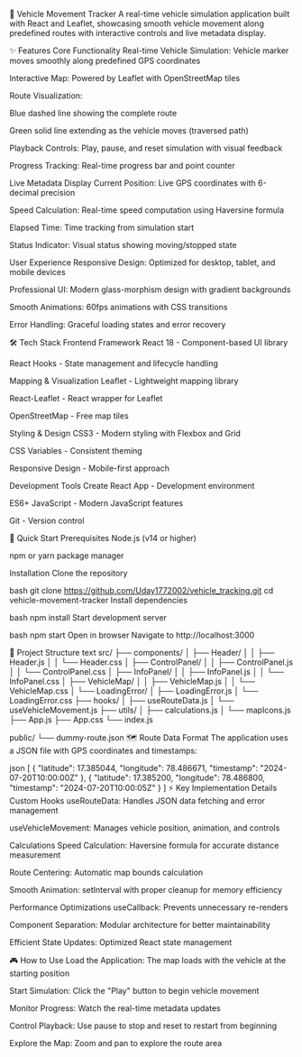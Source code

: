 🚗 Vehicle Movement Tracker
A real-time vehicle simulation application built with React and Leaflet, showcasing smooth vehicle movement along predefined routes with interactive controls and live metadata display.


✨ Features
Core Functionality
Real-time Vehicle Simulation: Vehicle marker moves smoothly along predefined GPS coordinates

Interactive Map: Powered by Leaflet with OpenStreetMap tiles

Route Visualization:

Blue dashed line showing the complete route

Green solid line extending as the vehicle moves (traversed path)

Playback Controls: Play, pause, and reset simulation with visual feedback

Progress Tracking: Real-time progress bar and point counter

Live Metadata Display
Current Position: Live GPS coordinates with 6-decimal precision

Speed Calculation: Real-time speed computation using Haversine formula

Elapsed Time: Time tracking from simulation start

Status Indicator: Visual status showing moving/stopped state

User Experience
Responsive Design: Optimized for desktop, tablet, and mobile devices

Professional UI: Modern glass-morphism design with gradient backgrounds

Smooth Animations: 60fps animations with CSS transitions

Error Handling: Graceful loading states and error recovery

🛠️ Tech Stack
Frontend Framework
React 18 - Component-based UI library

React Hooks - State management and lifecycle handling

Mapping & Visualization
Leaflet - Lightweight mapping library

React-Leaflet - React wrapper for Leaflet

OpenStreetMap - Free map tiles

Styling & Design
CSS3 - Modern styling with Flexbox and Grid

CSS Variables - Consistent theming

Responsive Design - Mobile-first approach

Development Tools
Create React App - Development environment

ES6+ JavaScript - Modern JavaScript features

Git - Version control

🚀 Quick Start
Prerequisites
Node.js (v14 or higher)

npm or yarn package manager

Installation
Clone the repository

bash
git clone https://github.com/Uday1772002/vehicle_tracking.git
cd vehicle-movement-tracker
Install dependencies

bash
npm install
Start development server

bash
npm start
Open in browser
Navigate to http://localhost:3000

📁 Project Structure
text
src/
├── components/
│ ├── Header/
│ │ ├── Header.js
│ │ └── Header.css
│ ├── ControlPanel/
│ │ ├── ControlPanel.js
│ │ └── ControlPanel.css
│ ├── InfoPanel/
│ │ ├── InfoPanel.js
│ │ └── InfoPanel.css
│ ├── VehicleMap/
│ │ ├── VehicleMap.js
│ │ └── VehicleMap.css
│ └── LoadingError/
│ ├── LoadingError.js
│ └── LoadingError.css
├── hooks/
│ ├── useRouteData.js
│ └── useVehicleMovement.js
├── utils/
│ ├── calculations.js
│ └── mapIcons.js
├── App.js
├── App.css
└── index.js

public/
└── dummy-route.json
🗺️ Route Data Format
The application uses a JSON file with GPS coordinates and timestamps:

json
[
{
"latitude": 17.385044,
"longitude": 78.486671,
"timestamp": "2024-07-20T10:00:00Z"
},
{
"latitude": 17.385200,
"longitude": 78.486800,
"timestamp": "2024-07-20T10:00:05Z"
}
]
⚡ Key Implementation Details
Custom Hooks
useRouteData: Handles JSON data fetching and error management

useVehicleMovement: Manages vehicle position, animation, and controls

Calculations
Speed Calculation: Haversine formula for accurate distance measurement

Route Centering: Automatic map bounds calculation

Smooth Animation: setInterval with proper cleanup for memory efficiency

Performance Optimizations
useCallback: Prevents unnecessary re-renders

Component Separation: Modular architecture for better maintainability

Efficient State Updates: Optimized React state management

🎮 How to Use
Load the Application: The map loads with the vehicle at the starting position

Start Simulation: Click the "Play" button to begin vehicle movement

Monitor Progress: Watch the real-time metadata updates

Control Playback: Use pause to stop and reset to restart from beginning

Explore the Map: Zoom and pan to explore the route area
